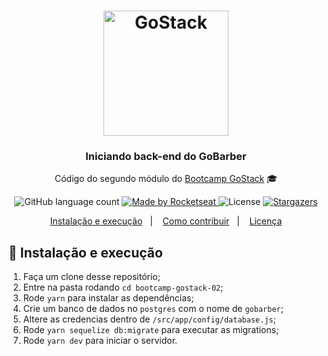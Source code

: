 <h1 align="center">
    <img alt="GoStack" src="https://rocketseat-cdn.s3-sa-east-1.amazonaws.com/bootcamp-header.png" width="200px" />
</h1>

<h3 align="center">
  Iniciando back-end do GoBarber
</h3>

<p align="center">Código do segundo módulo do <a href="https://rocketseat.com.br/bootcamp">Bootcamp GoStack</a> 🎓</p>

<p align="center">
  <img alt="GitHub language count" src="https://img.shields.io/github/languages/count/rocketseat/bootcamp-gostack-02?color=%2304D361">

  <a href="https://rocketseat.com.br">
    <img alt="Made by Rocketseat" src="https://img.shields.io/badge/made%20by-Rocketseat-%2304D361">
  </a>

  <img alt="License" src="https://img.shields.io/badge/license-MIT-%2304D361">

  <a href="https://github.com/Rocketseat/bootcamp-gostack-02/stargazers">
    <img alt="Stargazers" src="https://img.shields.io/github/stars/rocketseat/bootcamp-gostack-02?style=social">
  </a>
</p>

<p align="center">
  <a href="#-instalacao-e-execução">Instalação e execução</a>&nbsp;&nbsp;&nbsp;|&nbsp;&nbsp;&nbsp;
  <a href="#-como-contribuir">Como contribuir</a>&nbsp;&nbsp;&nbsp;|&nbsp;&nbsp;&nbsp;
  <a href="#memo-licença">Licença</a>
</p>

## 🚀 Instalação e execução

1. Faça um clone desse repositório;
2. Entre na pasta rodando `cd bootcamp-gostack-02`;
3. Rode `yarn` para instalar as dependências;
4. Crie um banco de dados no `postgres` com o nome de `gobarber`;
5. Altere as credencias dentro de `/src/app/config/database.js`;
6. Rode `yarn sequelize db:migrate` para executar as migrations;
7. Rode `yarn dev` para iniciar o servidor.
